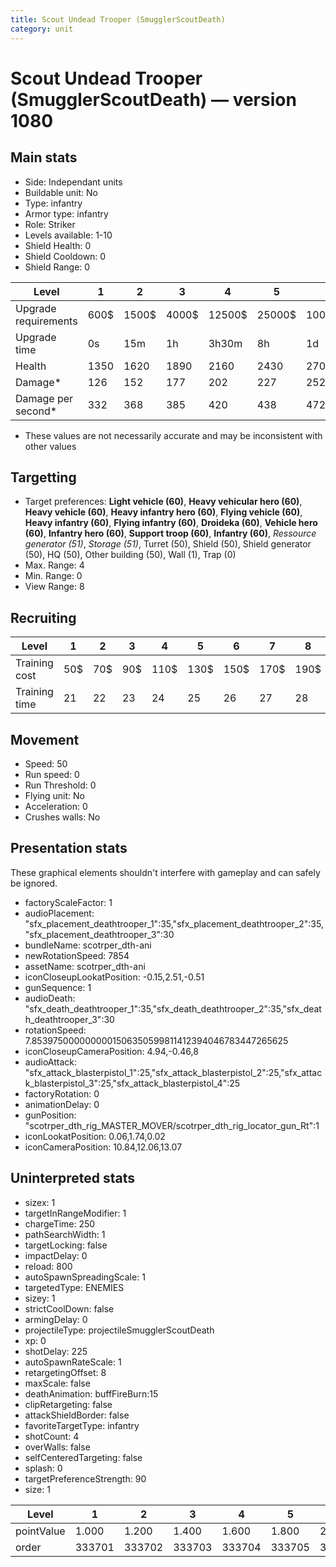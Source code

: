 ```yaml
---
title: Scout Undead Trooper (SmugglerScoutDeath)
category: unit
---
```


# Scout Undead Trooper (SmugglerScoutDeath) — version 1080

## Main stats

  * Side: Independant units
  * Buildable unit: No
  * Type: infantry
  * Armor type: infantry
  * Role: Striker
  * Levels available: 1-10
  * Shield Health: 0
  * Shield Cooldown: 0
  * Shield Range: 0

|Level               |1   |2    |3    |4     |5     |6      |7      |8      |9       |10      |
|--------------------|----|-----|-----|------|------|-------|-------|-------|--------|--------|
|Upgrade requirements|600$|1500$|4000$|12500$|25000$|100000$|160000$|320000$|1000000$|1750000$|
|Upgrade time        |0s  |15m  |1h   |3h30m |8h    |1d     |2d     |3d12h  |5d      |1w1d    |
|Health              |1350|1620 |1890 |2160  |2430  |2700   |2970   |3240   |3510    |4050    |
|Damage*             |126 |152  |177  |202   |227   |252    |278    |303    |328     |378     |
|Damage per second*  |332 |368  |385  |420   |438   |472    |490    |542    |578     |630     |

* These values are not necessarily accurate and may be inconsistent with other values

## Targetting

  * Target preferences: **Light vehicle (60)**, **Heavy vehicular hero (60)**, **Heavy vehicle (60)**, **Heavy infantry hero (60)**, **Flying vehicle (60)**, **Heavy infantry (60)**, **Flying infantry (60)**, **Droideka (60)**, **Vehicle hero (60)**, **Infantry hero (60)**, **Support troop (60)**, **Infantry (60)**, _Ressource generator (51)_, _Storage (51)_, Turret (50), Shield (50), Shield generator (50), HQ (50), Other building (50), Wall (1), Trap (0)
  * Max. Range: 4
  * Min. Range: 0
  * View Range: 8

## Recruiting

|Level        |1  |2  |3  |4   |5   |6   |7   |8   |9   |10  |
|-------------|---|---|---|----|----|----|----|----|----|----|
|Training cost|50$|70$|90$|110$|130$|150$|170$|190$|210$|230$|
|Training time|21 |22 |23 |24  |25  |26  |27  |28  |29  |30  |

## Movement

  * Speed: 50
  * Run speed: 0
  * Run Threshold: 0
  * Flying unit: No
  * Acceleration: 0
  * Crushes walls: No

## Presentation stats

These graphical elements shouldn't interfere with gameplay and can safely be ignored.

  * factoryScaleFactor: 1
  * audioPlacement: "sfx_placement_deathtrooper_1":35,"sfx_placement_deathtrooper_2":35,"sfx_placement_deathtrooper_3":30
  * bundleName: scotrper_dth-ani
  * newRotationSpeed: 7854
  * assetName: scotrper_dth-ani
  * iconCloseupLookatPosition: -0.15,2.51,-0.51
  * gunSequence: 1
  * audioDeath: "sfx_death_deathtrooper_1":35,"sfx_death_deathtrooper_2":35,"sfx_death_deathtrooper_3":30
  * rotationSpeed: 7.8539750000000001506350599811412394046783447265625
  * iconCloseupCameraPosition: 4.94,-0.46,8
  * audioAttack: "sfx_attack_blasterpistol_1":25,"sfx_attack_blasterpistol_2":25,"sfx_attack_blasterpistol_3":25,"sfx_attack_blasterpistol_4":25
  * factoryRotation: 0
  * animationDelay: 0
  * gunPosition: "scotrper_dth_rig_MASTER_MOVER/scotrper_dth_rig_locator_gun_Rt":1
  * iconLookatPosition: 0.06,1.74,0.02
  * iconCameraPosition: 10.84,12.06,13.07

## Uninterpreted stats

  * sizex: 1
  * targetInRangeModifier: 1
  * chargeTime: 250
  * pathSearchWidth: 1
  * targetLocking: false
  * impactDelay: 0
  * reload: 800
  * autoSpawnSpreadingScale: 1
  * targetedType: ENEMIES
  * sizey: 1
  * strictCoolDown: false
  * armingDelay: 0
  * projectileType: projectileSmugglerScoutDeath
  * xp: 0
  * shotDelay: 225
  * autoSpawnRateScale: 1
  * retargetingOffset: 8
  * maxScale: false
  * deathAnimation: buffFireBurn:15
  * clipRetargeting: false
  * attackShieldBorder: false
  * favoriteTargetType: infantry
  * shotCount: 4
  * overWalls: false
  * selfCenteredTargeting: false
  * splash: 0
  * targetPreferenceStrength: 90
  * size: 1

|Level     |1     |2     |3     |4     |5     |6     |7     |8     |9     |10    |
|----------|------|------|------|------|------|------|------|------|------|------|
|pointValue|1.000 |1.200 |1.400 |1.600 |1.800 |2.000 |2.200 |2.400 |2.600 |3.000 |
|order     |333701|333702|333703|333704|333705|333706|333707|333708|333709|333710|

